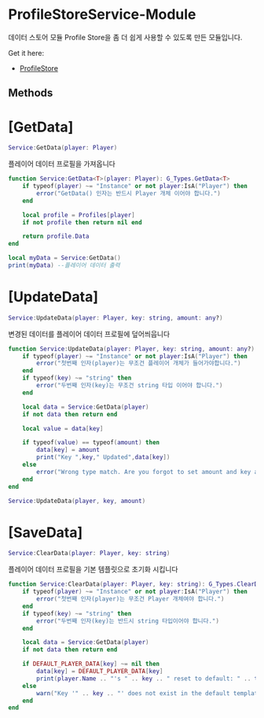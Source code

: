 # ProfileStoreService-Module

데이터 스토어 모듈 Profile Store을 좀 더 쉽게 사용할 수 있도록 만든 모듈입니다. 

Get it here:

* [ProfileStore](https://github.com/MadStudioRoblox/ProfileStore)

## Methods

# [GetData]
```lua
Service:GetData(player: Player)
```
플레이어 데이터 프로필을 가져옵니다

```lua
function Service:GetData<T>(player: Player): G_Types.GetData<T>
	if typeof(player) ~= "Instance" or not player:IsA("Player") then
		error("GetData() 인자는 반드시 Player 개체 이어야 합니다.")
	end

	local profile = Profiles[player]
	if not profile then return nil end

	return profile.Data
end

local myData = Service:GetData()
print(myData) --플레이어 데이터 출력
```

##

# [UpdateData]
```lua
Service:UpdateData(player: Player, key: string, amount: any?)
```
변경된 데이터를 플레이어 데이터 프로필에 덮어씌웁니다

```lua
function Service:UpdateData(player: Player, key: string, amount: any?): G_Types.UpdateData
	if typeof(player) ~= "Instance" or not player:IsA("Player") then
		error("첫번째 인자(player)는 무조건 플레이어 개체가 들어가야합니다.")
	end
	if typeof(key) ~= "string" then
		error("두번째 인자(key)는 무조건 string 타입 이어야 합니다.")
	end

	local data = Service:GetData(player)
	if not data then return end

	local value = data[key]

	if typeof(value) == typeof(amount) then
		data[key] = amount
		print("Key ",key," Updated",data[key])
	else		
		error("Wrong type match. Are you forgot to set amount and key as same type?")
	end
end

Service:UpdateData(player, key, amount)
```

##


# [SaveData]
```lua
Service:ClearData(player: Player, key: string)
```
플레이어 데이터 프로필을 기본 템플릿으로 초기화 시킵니다

```lua
function Service:ClearData(player: Player, key: string): G_Types.ClearData
	if typeof(player) ~= "Instance" or not player:IsA("Player") then
		error("첫번째 인자(player)는 무조건 Player 개체여야 합니다.")
	end
	if typeof(key) ~= "string" then
		error("두번째 인자(key)는 반드시 string 타입이어야 합니다.")
	end

	local data = Service:GetData(player)
	if not data then return end

	if DEFAULT_PLAYER_DATA[key] ~= nil then
		data[key] = DEFAULT_PLAYER_DATA[key]
		print(player.Name .. "'s " .. key .. " reset to default: " .. tostring(data[key]))
	else
		warn("Key '" .. key .. "' does not exist in the default template.")
	end
end
```
